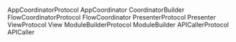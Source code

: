 #  
AppCoordinatorProtocol
AppCoordinator
CoordinatorBuilder
FlowCoordinatorProtocol
FlowCoordinator
PresenterProtocol
Presenter
ViewProtocol
View
ModuleBuilderProtocol
ModuleBuilder
APICallerProtocol
APICaller
